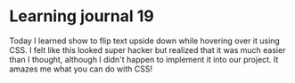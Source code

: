 # Learning journal 19
Today I learned  show to flip text upside down while hovering over it using CSS. I felt like this looked super hacker but realized that it was much easier than I thought, although I didn't happen to implement it into our project. It amazes me what you can do with CSS!
